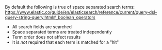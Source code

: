 By default the following is true of space separated search terms: https://www.elastic.co/guide/en/elasticsearch/reference/current/query-dsl-query-string-query.html#_boolean_operators

- All search fields are searched
- Space separated terms are treated independently
- Term order does not affect results
- It is *not* required that each term is matched for a "hit"
